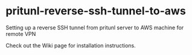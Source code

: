 # pritunl-reverse-ssh-tunnel-to-aws
Setting up a reverse SSH tunnel from pritunl server to AWS machine for remote VPN

Check out the Wiki page for installation instructions.
